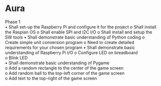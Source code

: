 # Aura

Phase 1  
• Shall set-up the Raspberry Pi and configure it for the project
  o Shall install the Raspian OS
  o Shall enable SPI and I2C I/O
  o Shall install and setup the SW tools
• Shall demonstrate basic understanding of Python coding
  o Create simple unit conversion program
  o Need to create detailed requirements for your chosen program
• Shall demonstrate basic understanding of Raspberry Pi I/O
  o Configure LED on breadboard  
  o Blink LED  
• Shall demonstrate basic understanding of Pygame  
  o Add a random rectangle to the center of the game screen  
  o Add random ball to the top-left corner of the game screen  
  o Add text to the top-right of the game screen  

